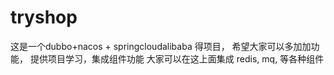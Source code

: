 # tryshop
这是一个dubbo+nacos + springcloudalibaba  得项目， 希望大家可以多加加功能， 提供项目学习，集成组件功能 
大家可以在这上面集成 redis, mq, 等各种组件
